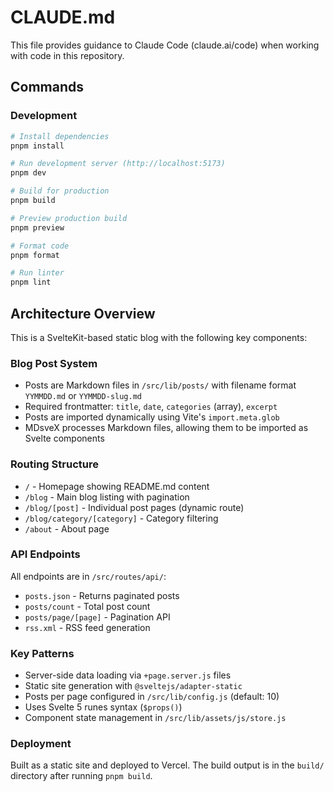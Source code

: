 # CLAUDE.md

This file provides guidance to Claude Code (claude.ai/code) when working with code in this repository.

## Commands

### Development
```bash
# Install dependencies
pnpm install

# Run development server (http://localhost:5173)
pnpm dev

# Build for production
pnpm build

# Preview production build
pnpm preview

# Format code
pnpm format

# Run linter
pnpm lint
```

## Architecture Overview

This is a SvelteKit-based static blog with the following key components:

### Blog Post System
- Posts are Markdown files in `/src/lib/posts/` with filename format `YYMMDD.md` or `YYMMDD-slug.md`
- Required frontmatter: `title`, `date`, `categories` (array), `excerpt`
- Posts are imported dynamically using Vite's `import.meta.glob`
- MDsveX processes Markdown files, allowing them to be imported as Svelte components

### Routing Structure
- `/` - Homepage showing README.md content
- `/blog` - Main blog listing with pagination
- `/blog/[post]` - Individual post pages (dynamic route)
- `/blog/category/[category]` - Category filtering
- `/about` - About page

### API Endpoints
All endpoints are in `/src/routes/api/`:
- `posts.json` - Returns paginated posts
- `posts/count` - Total post count
- `posts/page/[page]` - Pagination API
- `rss.xml` - RSS feed generation

### Key Patterns
- Server-side data loading via `+page.server.js` files
- Static site generation with `@sveltejs/adapter-static`
- Posts per page configured in `/src/lib/config.js` (default: 10)
- Uses Svelte 5 runes syntax (`$props()`)
- Component state management in `/src/lib/assets/js/store.js`

### Deployment
Built as a static site and deployed to Vercel. The build output is in the `build/` directory after running `pnpm build`.